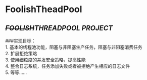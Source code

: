 # FoolishTheadPool
## *~~FOOLISH~~THREADPOOL PROJECT*
###实现目标：  
    1. 基本的线程池功能，阻塞与非阻塞生产任务，阻塞与非阻塞消费任务  
    2. 扩展拒绝策略  
    3. 使用细粒度的并发安全策略，提高性能  
    4. 整合日志系统，任务添加失败或者被拒绝产生相应的日志文件  
    5. 等等......
